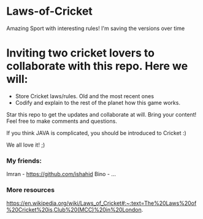 # Laws-of-Cricket
Amazing Sport with interesting rules! I'm saving the versions over time

# Inviting two cricket lovers to collaborate with this repo. Here we will: 
  - Store Cricket laws/rules. Old and the most recent ones 
  - Codify and explain to the rest of the planet how this game works.

Star this repo to get the updates and collaborate at will. Bring your content! Feel free to make comments and questions.

If you think JAVA is complicated, you should be introduced to Cricket :)

We all love it! ;)


### My friends:
Imran - https://github.com/ishahid
Bino - ...

### More resources
https://en.wikipedia.org/wiki/Laws_of_Cricket#:~:text=The%20Laws%20of%20Cricket%20is,Club%20(MCC)%20in%20London.
